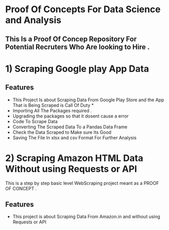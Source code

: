 # Proof Of Concepts For Data Science and Analysis

## This Is a Proof Of Concep Repository For Potential Recruters Who Are looking to Hire .

# 1) Scraping Google play App Data
## Features
- This Project Is about Scraping Data From Google Play Store and the App That is Being Scraped is Call Of Duty *
- Importing All The Packages required .
- Upgrading the packages so that it dosent cause a error
- Code To Scrape Data
- Converting The Scraped Data To a Pandas Data Frame
- Check the  Data Scraped to Make sure Its Good
- Saving The File In xlsx and csv Format For Further Analysis


# 2) Scraping Amazon HTML Data Without using Requests or API

This is a step by step basic level WebScraping project meant as a PROOF OF CONCEPT .

## Features

- This project is about Scraping Data From Amazon.in and without using Requests or API 


